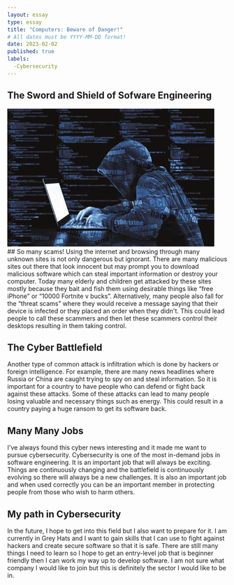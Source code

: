 ```yaml
---
layout: essay
type: essay
title: "Computers: Beware of Danger!"
# All dates must be YYYY-MM-DD format!
date: 2023-02-02
published: true
labels:
  -Cybersecurity
---
```



## The Sword and Shield of Sofware Engineering
<img src="../img/man.jpg">
<br>
## So many scams!
Using the internet and browsing through many unknown sites is not only dangerous but ignorant. There are many malicious sites out there that look innocent but may prompt you to download malicious software which can steal important information or destroy your computer. Today many elderly and children get attacked by these sites mostly because they bait and fish them using desirable things like “free iPhone” or “10000 Fortnite v bucks”. Alternatively, many people also fall for the “threat scams” where they would receive a message saying that their device is infected or they placed an order when they didn't. This could lead people to call these scammers and then let these scammers control their desktops resulting in them taking control.

## The Cyber Battlefield
Another type of common attack is infiltration which is done by hackers or foreign intelligence. For example, there are many news headlines where Russia or China are caught trying to spy on and steal information. So it is important for a country to have people who can defend or fight back against these attacks. Some of these attacks can lead to many people losing valuable and necessary things such as energy. This could result in a country paying a huge ransom to get its software back. 

## Many Many Jobs
I've always found this cyber news interesting and it made me want to pursue cybersecurity. Cybersecurity is one of the most in-demand jobs in software engineering. It is an important job that will always be exciting. Things are continuously changing and the battlefield is continuously evolving so there will always be a new challenges. It is also an important job and when used correctly you can be an important member in protecting people from those who wish to harm others.

## My path in Cybersecurity
In the future, I hope to get into this field but I also want to prepare for it. I am currently in Grey Hats and I want to gain skills that I can use to fight against hackers and create secure software so that it is safe. There are still many things I need to learn so I hope to get an entry-level job that is beginner friendly then I can work my way up to develop software. I am not sure what company I would like to join but this is definitely the sector I would like to be in.

